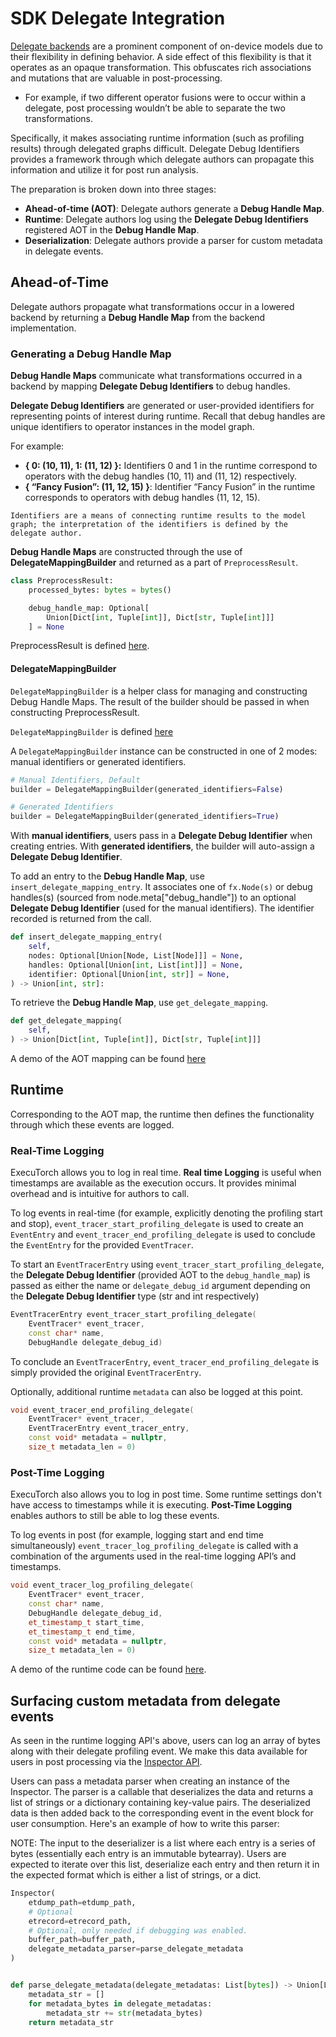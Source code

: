 # SDK Delegate Integration

[Delegate backends](compiler-delegate-and-partitioner.md) are a prominent component of on-device models due to their flexibility in defining behavior. A side effect of this flexibility is that it operates as an opaque transformation. This obfuscates rich associations and mutations that are valuable in post-processing.
- For example, if two different operator fusions were to occur within a delegate, post processing wouldn’t be able to separate the two transformations.

Specifically, it makes associating runtime information (such as profiling results) through delegated graphs difficult. Delegate Debug Identifiers provides a framework through which delegate authors can propagate this information and utilize it for post run analysis.

The preparation is broken down into three stages:
- **Ahead-of-time (AOT)**: Delegate authors generate a __Debug Handle Map__.
- **Runtime**: Delegate authors log using the __Delegate Debug Identifiers__ registered AOT in the __Debug Handle Map__.
- **Deserialization**: Delegate authors provide a parser for custom metadata in delegate events.

## Ahead-of-Time
Delegate authors propagate what transformations occur in a lowered backend by returning a **Debug Handle Map** from the backend implementation.

### Generating a Debug Handle Map
**Debug Handle Maps** communicate what transformations occurred in a backend by mapping **Delegate Debug Identifiers** to debug handles.

**Delegate Debug Identifiers** are generated or user-provided identifiers for representing points of interest during runtime. Recall that debug handles are unique identifiers to operator instances in the model graph.

For example:
- **{ 0: (10, 11), 1: (11, 12) }:** Identifiers 0 and 1 in the runtime correspond to operators with the debug handles (10, 11) and (11, 12) respectively.
- **{ “Fancy Fusion”: (11, 12, 15) }**: Identifier “Fancy Fusion” in the runtime corresponds to operators with debug handles (11, 12, 15).

```{Note}
Identifiers are a means of connecting runtime results to the model graph; the interpretation of the identifiers is defined by the delegate author.
```

**Debug Handle Maps** are constructed through the use of **DelegateMappingBuilder** and returned as a part of `PreprocessResult`.

```python
class PreprocessResult:
    processed_bytes: bytes = bytes()

    debug_handle_map: Optional[
        Union[Dict[int, Tuple[int]], Dict[str, Tuple[int]]]
    ] = None
```
PreprocessResult is defined [here](https://github.com/pytorch/executorch/blob/main/exir/backend/backend_details.py).

#### DelegateMappingBuilder
`DelegateMappingBuilder` is a helper class for managing and constructing Debug Handle Maps. The result of the builder should be passed in when constructing PreprocessResult.

`DelegateMappingBuilder` is defined [here](https://github.com/pytorch/executorch/blob/main/exir/backend/utils.py)

A `DelegateMappingBuilder` instance can be constructed in one of 2 modes: manual identifiers or generated identifiers.

```python
# Manual Identifiers, Default
builder = DelegateMappingBuilder(generated_identifiers=False)

# Generated Identifiers
builder = DelegateMappingBuilder(generated_identifiers=True)
```

With **manual identifiers**, users pass in a **Delegate Debug Identifier** when creating entries.
With **generated identifiers**, the builder will auto-assign a **Delegate Debug Identifier**.

To add an entry to the **Debug Handle Map**, use `insert_delegate_mapping_entry`. It associates one of `fx.Node(s)` or debug handles(s) (sourced from node.meta["debug_handle"]) to an optional **Delegate Debug Identifier** (used for the manual identifiers). The identifier recorded is returned from the call.

```python
def insert_delegate_mapping_entry(
    self,
    nodes: Optional[Union[Node, List[Node]]] = None,
    handles: Optional[Union[int, List[int]]] = None,
    identifier: Optional[Union[int, str]] = None,
) -> Union[int, str]:
```

To retrieve the **Debug Handle Map**, use `get_delegate_mapping`.
```python
def get_delegate_mapping(
    self,
) -> Union[Dict[int, Tuple[int]], Dict[str, Tuple[int]]]
```

A demo of the AOT mapping can be found [here](https://github.com/pytorch/executorch/blob/main/exir/backend/test/backend_with_delegate_mapping_demo.py)


## Runtime
Corresponding to the AOT map, the runtime then defines the functionality through which these events are logged.

### Real-Time Logging

ExecuTorch allows you to log in real time. **Real time Logging** is useful when timestamps are available as the execution occurs. It provides minimal overhead and is intuitive for authors to call.

To log events in real-time (for example, explicitly denoting the profiling start and stop), `event_tracer_start_profiling_delegate` is used to create an `EventEntry` and `event_tracer_end_profiling_delegate` is used to conclude the `EventEntry` for the provided `EventTracer`.

To start an `EventTracerEntry` using `event_tracer_start_profiling_delegate`, the **Delegate Debug Identifier** (provided AOT to the `debug_handle_map`) is passed as either the name or `delegate_debug_id` argument depending on the **Delegate Debug Identifier** type (str and int respectively)

```c++
EventTracerEntry event_tracer_start_profiling_delegate(
    EventTracer* event_tracer,
    const char* name,
    DebugHandle delegate_debug_id)
```

To conclude an `EventTracerEntry`, `event_tracer_end_profiling_delegate` is simply provided the original `EventTracerEntry`.

Optionally, additional runtime `metadata` can also be logged at this point.

```c++
void event_tracer_end_profiling_delegate(
    EventTracer* event_tracer,
    EventTracerEntry event_tracer_entry,
    const void* metadata = nullptr,
    size_t metadata_len = 0)
```

### Post-Time Logging
ExecuTorch also allows you to log in post time. Some runtime settings don't have access to timestamps while it is executing. **Post-Time Logging** enables authors to still be able to log these events.

To log events in post (for example, logging start and end time simultaneously) `event_tracer_log_profiling_delegate` is called with a combination of the arguments used in the real-time logging API’s and timestamps.

```c++
void event_tracer_log_profiling_delegate(
    EventTracer* event_tracer,
    const char* name,
    DebugHandle delegate_debug_id,
    et_timestamp_t start_time,
    et_timestamp_t end_time,
    const void* metadata = nullptr,
    size_t metadata_len = 0)
```
A demo of the runtime code can be found [here](https://github.com/pytorch/executorch/blob/main/runtime/executor/test/test_backend_with_delegate_mapping.cpp).


## Surfacing custom metadata from delegate events

As seen in the runtime logging API's above, users can log an array of bytes along with their delegate profiling event. We make this data available for users in post processing via the [Inspector API](./sdk-inspector.rst).

Users can pass a metadata parser when creating an instance of the Inspector. The parser is a callable that deserializes the data and returns a list of strings or a dictionary containing key-value pairs. The deserialized data is then added back to the corresponding event in the event block for user consumption. Here's an example of how to write this parser:

NOTE: The input to the deserializer is a list where each entry is a series of bytes (essentially each entry is an immutable bytearray). Users are expected to iterate over this list, deserialize each entry and then return it in the expected format which is either a list of strings, or a dict.

```python
Inspector(
    etdump_path=etdump_path,
    # Optional
    etrecord=etrecord_path,
    # Optional, only needed if debugging was enabled.
    buffer_path=buffer_path,
    delegate_metadata_parser=parse_delegate_metadata
)


def parse_delegate_metadata(delegate_metadatas: List[bytes]) -> Union[List[str], Dict[str, Any]]:
    metadata_str = []
    for metadata_bytes in delegate_metadatas:
        metadata_str += str(metadata_bytes)
    return metadata_str
```
